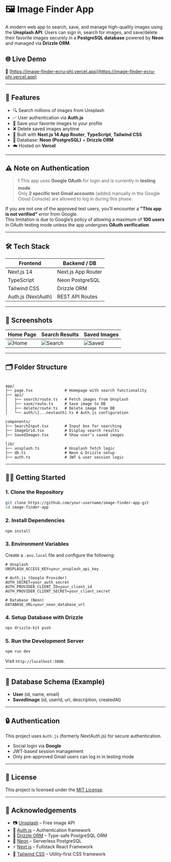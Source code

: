 # 🖼️ Image Finder App

A modern web app to search, save, and manage high-quality images using the **Unsplash API**. Users can sign in, search for images, and save/delete their favorite images securely in a **PostgreSQL database** powered by **Neon** and managed via **Drizzle ORM**.

## 🌐 Live Demo

🔗 [https://image-finder-ecru-phi.vercel.app](https://image-finder-ecru-phi.vercel.app)

---

## 🚀 Features

- 🔍 Search millions of images from Unsplash
- ✅ User authentication via **Auth.js**
- 💾 Save your favorite images to your profile
- ❌ Delete saved images anytime
- 🧩 Built with **Next.js 14 App Router**, **TypeScript**, **Tailwind CSS**
- 🐘 Database: **Neon (PostgreSQL)** + **Drizzle ORM**
- ☁️ Hosted on **Vercel**

---

## ⚠️ Note on Authentication

> ❗ This app uses **Google OAuth** for login and is currently in **testing mode**.  
> Only **2 specific test Gmail accounts** (added manually in the Google Cloud Console) are allowed to log in during this phase.

If you are not one of the approved test users, you'll encounter a **"This app is not verified"** error from Google.  
This limitation is due to Google’s policy of allowing a maximum of **100 users** in OAuth testing mode unless the app undergoes **OAuth verification**.

---

## 🛠️ Tech Stack

| Frontend        | Backend / DB           |
|-----------------|------------------------|
| Next.js 14      | Next.js App Router     |
| TypeScript      | Neon PostgreSQL        |
| Tailwind CSS    | Drizzle ORM            |
| Auth.js (NextAuth) | REST API Routes    |

---

## 📸 Screenshots

| Home Page | Search Results | Saved Images |
|-----------|----------------|--------------|
| ![Home](https://github.com/user-attachments/assets/3652d5fd-afa1-4641-994f-5c08448cbe22) | ![Search](https://github.com/user-attachments/assets/0de88cb4-564d-4c31-9c74-2baeebb0c229) | ![Saved](https://github.com/user-attachments/assets/25f3fa5b-419a-4417-a732-99bbf815cf3d) |

---

## 🗂️ Folder Structure

```

app/
├── page.tsx              # Homepage with search functionality
├── api/
│   ├── search/route.ts   # Fetch images from Unsplash
│   ├── save/route.ts     # Save image to DB
│   ├── delete/route.ts   # Delete image from DB
│   └── auth/\[...nextauth].ts # Auth.js configuration

components/
├── SearchInput.tsx       # Input box for searching
├── ImageGrid.tsx         # Display search results
├── SavedImages.tsx       # Show user’s saved images

lib/
├── unsplash.ts           # Unsplash fetch logic
├── db.ts                 # Neon & Drizzle setup
├── auth.ts               # JWT & user session logic

````

---

## 🧑‍💻 Getting Started

### 1. Clone the Repository

```bash
git clone https://github.com/your-username/image-finder-app.git
cd image-finder-app
````

### 2. Install Dependencies

```bash
npm install
```

### 3. Environment Variables

Create a `.env.local` file and configure the following:

```env
# Unsplash
UNSPLASH_ACCESS_KEY=your_unsplash_api_key

# Auth.js (Google Provider)
AUTH_SECRET=your_auth_secret
AUTH_PROVIDER_CLIENT_ID=your_client_id
AUTH_PROVIDER_CLIENT_SECRET=your_client_secret

# Database (Neon)
DATABASE_URL=your_neon_database_url
```

### 4. Setup Database with Drizzle

```bash
npx drizzle-kit push
```

### 5. Run the Development Server

```bash
npm run dev
```

Visit `http://localhost:3000`.

---

## 💾 Database Schema (Example)

* **User** (id, name, email)
* **SavedImage** (id, userId, url, description, createdAt)

---

## 🔒 Authentication

This project uses `Auth.js` (formerly NextAuth.js) for secure authentication.

* Social login via **Google**
* JWT-based session management
* Only pre-approved Gmail users can log in in testing mode

---

## 📄 License

This project is licensed under the [MIT License](LICENSE).

---

## 🙌 Acknowledgements

* 📷 [Unsplash](https://unsplash.com/) – Free image API
* 🔐 [Auth.js](https://authjs.dev/) – Authentication framework
* 🧪 [Drizzle ORM](https://orm.drizzle.team/) – Type-safe PostgreSQL ORM
* 🐘 [Neon](https://neon.tech/) – Serverless PostgreSQL
* ⚡ [Next.js](https://nextjs.org/) – Fullstack React Framework
* 🎨 [Tailwind CSS](https://tailwindcss.com/) – Utility-first CSS framework

